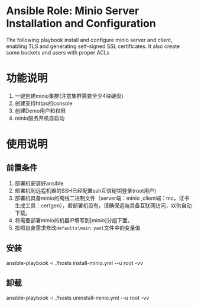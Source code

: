 Ansible Role: Minio Server Installation and Configuration
=========
The following playbook install and configure minio server and client, enabling TLS and generating self-signed SSL certificates.
It also create some buckets and users with proper ACLs

# 功能说明
1. 一键创建minio集群(注意集群需要至少4块硬盘)
2. 创建支持https的console
3. 创建Demo用户和权限
4. minio服务开机自启动

# 使用说明
## 前置条件
1. 部署机安装好ansible
2. 部署机到远程机器的SSH已经配置ssh互信秘钥登录(root用户)
3. 部署机具备minio的离线二进制文件（server端：minio ,client端：mc，证书生成工具：certgen），若部署机没有，请确保远端具备互联网访问，以供自动下载。
4. 将需要部署minio的机器IP填写到[minio]分组下面。
5. 按照自身需求修改`defaults\main.yaml`文件中的变量值


## 安装
ansible-playbook -i ./hosts  install-minio.yml --u root  -vv

## 卸载
ansible-playbook -i ./hosts  uninstall-minio.yml --u root  -vv
